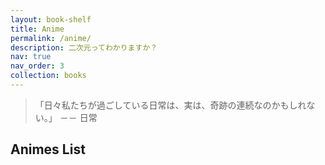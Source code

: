 ```yaml
---
layout: book-shelf
title: Anime
permalink: /anime/
description: 二次元ってわかりますか？
nav: true
nav_order: 3
collection: books
---
```


> 「日々私たちが過ごしている日常は、実は、奇跡の連続なのかもしれない。」
>                                                       －－ 日常

## Animes List
